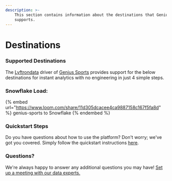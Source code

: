 ```yaml
---
description: >-
    This section contains information about the destinations that Genius Sports
    supports.
---
```


# Destinations

### Supported Destinations

The [Lyftrondata](https://www.lyftrondata.com/) driver of [Genius Sports](https://www.lyftrondata.com/integration/genius-sports/) provides support for the below destinations for instant analytics with no engineering in just 4 simple steps.

### Snowflake Load:

{% embed url="https://www.loom.com/share/11d305dcacee4ca9887158c167f5fa8d" %}
genius-sports to Snowflake
{% endembed %}

### Quickstart Steps

Do you have questions about how to use the platform? Don't worry; we've got you covered. Simply follow the quickstart instructions [here](../../../quickstart-steps.md).

### Questions? <a href="#questions" id="questions"></a>

We're always happy to answer any additional questions you may have! [Set up a meeting with our data experts.](https://www.lyftrondata.com/book-a-meeting/)
